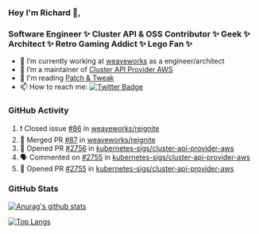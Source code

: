 ### Hey I'm Richard 👋, 

<h3 align="left">Software Engineer ✨ Cluster API & OSS Contributor ✨ Geek ✨ Architect ✨ Retro Gaming Addict ✨ Lego Fan ✨</h3>

- 🔭 I’m currently working at [weaveworks](https://github.com/weaveworks) as a engineer/architect
- 👯 I’m a maintainer of [Cluster API Provider AWS](https://github.com/kubernetes-sigs/cluster-api-provider-aws)
- 💬 I'm reading [Patch & Tweak](https://bjooks.com/products/patch-tweak-exploring-modular-synthesis)
- 📫 How to reach me: [![Twitter Badge](https://img.shields.io/badge/-@fruit_case-00acee?style=flat&logo=Twitter&logoColor=white)](https://twitter.com/intent/follow?screen_name=fruit_case "Follow on Twitter")

### GitHub Activity 

<!--START_SECTION:activity-->
1. ❗️ Closed issue [#86](https://github.com/weaveworks/reignite/issues/86) in [weaveworks/reignite](https://github.com/weaveworks/reignite)
2. 🎉 Merged PR [#87](https://github.com/weaveworks/reignite/pull/87) in [weaveworks/reignite](https://github.com/weaveworks/reignite)
3. 💪 Opened PR [#2756](https://github.com/kubernetes-sigs/cluster-api-provider-aws/pull/2756) in [kubernetes-sigs/cluster-api-provider-aws](https://github.com/kubernetes-sigs/cluster-api-provider-aws)
4. 🗣 Commented on [#2755](https://github.com/kubernetes-sigs/cluster-api-provider-aws/issues/2755) in [kubernetes-sigs/cluster-api-provider-aws](https://github.com/kubernetes-sigs/cluster-api-provider-aws)
5. 💪 Opened PR [#2755](https://github.com/kubernetes-sigs/cluster-api-provider-aws/pull/2755) in [kubernetes-sigs/cluster-api-provider-aws](https://github.com/kubernetes-sigs/cluster-api-provider-aws)
<!--END_SECTION:activity-->

### GitHub Stats

[![Anurag's github stats](https://github-readme-stats.vercel.app/api?username=richardcase&count_private=true&show_icons=true)](https://github.com/anuraghazra/github-readme-stats)

[![Top Langs](https://github-readme-stats.vercel.app/api/top-langs/?username=richardcase&hide=html&layout=compact)](https://github.com/anuraghazra/github-readme-stats)

